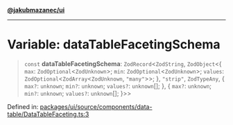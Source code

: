 [**@jakubmazanec/ui**](../README.md)

---

# Variable: dataTableFacetingSchema

> `const` **dataTableFacetingSchema**: `ZodRecord`\<`ZodString`, `ZodObject`\<\{ `max`:
> `ZodOptional`\<`ZodUnknown`\>; `min`: `ZodOptional`\<`ZodUnknown`\>; `values`:
> `ZodOptional`\<`ZodArray`\<`ZodUnknown`, `"many"`\>\>; \}, `"strip"`, `ZodTypeAny`, \{ `max?`:
> `unknown`; `min?`: `unknown`; `values?`: `unknown`[]; \}, \{ `max?`: `unknown`; `min?`: `unknown`;
> `values?`: `unknown`[]; \}\>\>

Defined in:
[packages/ui/source/components/data-table/DataTableFaceting.ts:3](https://github.com/jakubmazanec/tools/blob/5907d31a071e860d7db8b8a00f698d18fe23e18a/packages/ui/source/components/data-table/DataTableFaceting.ts#L3)
